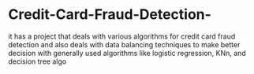 # Credit-Card-Fraud-Detection-
it has a project that deals with various algorithms for credit card fraud detection and also deals with data balancing techniques to make better decision with generally used algorithms like logistic regression, KNn, and decision tree algo
